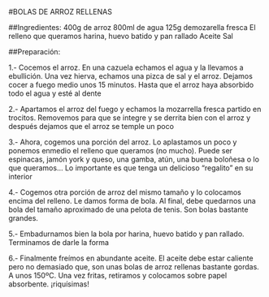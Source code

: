 #BOLAS DE ARROZ RELLENAS

##Ingredientes:
  400g de arroz
  800ml de agua
  125g demozarella fresca
  El relleno que queramos
  harina, huevo batido y pan rallado
  Aceite
  Sal
  
##Preparación:

1.- Cocemos el arroz. En una cazuela echamos el agua y la llevamos a ebullición. Una vez hierva, echamos una pizca de sal y el arroz. Dejamos cocer a fuego medio unos 15 minutos. Hasta que el arroz haya absorbido todo el agua y esté al dente

2.- Apartamos el arroz del fuego y echamos la mozarrella fresca partido en trocitos. Removemos para que se integre y se derrita bien con el arroz y después dejamos que el arroz se temple un poco

3.- Ahora, cogemos una porción del arroz. Lo aplastamos un poco y ponemos enmedio el relleno que queramos (no mucho). Puede ser espinacas, jamón york y queso, una gamba, atún, una buena boloñesa o lo que queramos… Lo importante es que tenga un delicioso “regalito” en su interior

4.- Cogemos otra porción de arroz del mismo tamaño y lo colocamos encima del relleno. Le damos forma de bola. Al final, debe quedarnos una bola del tamaño aproximado de una pelota de tenis. Son bolas bastante grandes.

5.- Embadurnamos bien la bola por harina, huevo batido y pan rallado. Terminamos de darle la forma

6.- Finalmente freímos en abundante aceite. El aceite debe estar caliente pero no demasiado que, son unas bolas de arroz rellenas bastante gordas. A unos 150ºC. Una vez fritas, retiramos y colocamos sobre papel absorbente. ¡riquísimas!

